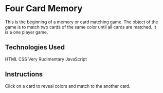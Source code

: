 
# Four Card Memory
This is the beginning of a memory or card matching game. The object of the game is to match two cards of the same color until all cards are matched. It is a one player game.
## Technologies Used
HTML
CSS
Very Rudimentary JavaScript
## Instructions
Click on a card to reveal colors and match to the another card.
